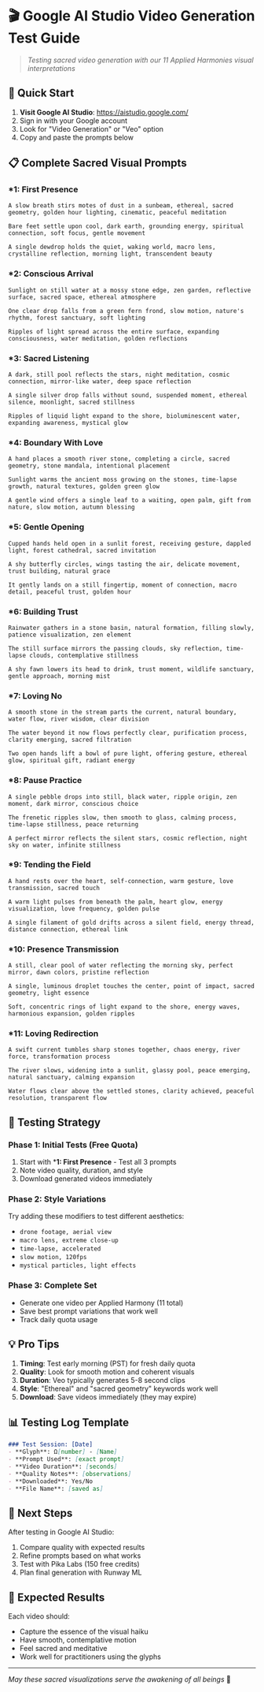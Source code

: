 # 🎬 Google AI Studio Video Generation Test Guide

> *Testing sacred video generation with our 11 Applied Harmonies visual interpretations*

## 🌟 Quick Start

1. **Visit Google AI Studio**: https://aistudio.google.com/
2. Sign in with your Google account
3. Look for "Video Generation" or "Veo" option
4. Copy and paste the prompts below

## 📋 Complete Sacred Visual Prompts

### *1: First Presence
```
A slow breath stirs motes of dust in a sunbeam, ethereal, sacred geometry, golden hour lighting, cinematic, peaceful meditation
```
```
Bare feet settle upon cool, dark earth, grounding energy, spiritual connection, soft focus, gentle movement
```
```
A single dewdrop holds the quiet, waking world, macro lens, crystalline reflection, morning light, transcendent beauty
```

### *2: Conscious Arrival
```
Sunlight on still water at a mossy stone edge, zen garden, reflective surface, sacred space, ethereal atmosphere
```
```
One clear drop falls from a green fern frond, slow motion, nature's rhythm, forest sanctuary, soft lighting
```
```
Ripples of light spread across the entire surface, expanding consciousness, water meditation, golden reflections
```

### *3: Sacred Listening
```
A dark, still pool reflects the stars, night meditation, cosmic connection, mirror-like water, deep space reflection
```
```
A single silver drop falls without sound, suspended moment, ethereal silence, moonlight, sacred stillness
```
```
Ripples of liquid light expand to the shore, bioluminescent water, expanding awareness, mystical glow
```

### *4: Boundary With Love
```
A hand places a smooth river stone, completing a circle, sacred geometry, stone mandala, intentional placement
```
```
Sunlight warms the ancient moss growing on the stones, time-lapse growth, natural textures, golden green glow
```
```
A gentle wind offers a single leaf to a waiting, open palm, gift from nature, slow motion, autumn blessing
```

### *5: Gentle Opening
```
Cupped hands held open in a sunlit forest, receiving gesture, dappled light, forest cathedral, sacred invitation
```
```
A shy butterfly circles, wings tasting the air, delicate movement, trust building, natural grace
```
```
It gently lands on a still fingertip, moment of connection, macro detail, peaceful trust, golden hour
```

### *6: Building Trust
```
Rainwater gathers in a stone basin, natural formation, filling slowly, patience visualization, zen element
```
```
The still surface mirrors the passing clouds, sky reflection, time-lapse clouds, contemplative stillness
```
```
A shy fawn lowers its head to drink, trust moment, wildlife sanctuary, gentle approach, morning mist
```

### *7: Loving No
```
A smooth stone in the stream parts the current, natural boundary, water flow, river wisdom, clear division
```
```
The water beyond it now flows perfectly clear, purification process, clarity emerging, sacred filtration
```
```
Two open hands lift a bowl of pure light, offering gesture, ethereal glow, spiritual gift, radiant energy
```

### *8: Pause Practice
```
A single pebble drops into still, black water, ripple origin, zen moment, dark mirror, conscious choice
```
```
The frenetic ripples slow, then smooth to glass, calming process, time-lapse stillness, peace returning
```
```
A perfect mirror reflects the silent stars, cosmic reflection, night sky on water, infinite stillness
```

### *9: Tending the Field
```
A hand rests over the heart, self-connection, warm gesture, love transmission, sacred touch
```
```
A warm light pulses from beneath the palm, heart glow, energy visualization, love frequency, golden pulse
```
```
A single filament of gold drifts across a silent field, energy thread, distance connection, ethereal link
```

### *10: Presence Transmission
```
A still, clear pool of water reflecting the morning sky, perfect mirror, dawn colors, pristine reflection
```
```
A single, luminous droplet touches the center, point of impact, sacred geometry, light essence
```
```
Soft, concentric rings of light expand to the shore, energy waves, harmonious expansion, golden ripples
```

### *11: Loving Redirection
```
A swift current tumbles sharp stones together, chaos energy, river force, transformation process
```
```
The river slows, widening into a sunlit, glassy pool, peace emerging, natural sanctuary, calming expansion
```
```
Water flows clear above the settled stones, clarity achieved, peaceful resolution, transparent flow
```

## 🎯 Testing Strategy

### Phase 1: Initial Tests (Free Quota)
1. Start with ***1: First Presence** - Test all 3 prompts
2. Note video quality, duration, and style
3. Download generated videos immediately

### Phase 2: Style Variations
Try adding these modifiers to test different aesthetics:
- `drone footage, aerial view`
- `macro lens, extreme close-up`
- `time-lapse, accelerated`
- `slow motion, 120fps`
- `mystical particles, light effects`

### Phase 3: Complete Set
- Generate one video per Applied Harmony (11 total)
- Save best prompt variations that work well
- Track daily quota usage

## 💡 Pro Tips

1. **Timing**: Test early morning (PST) for fresh daily quota
2. **Quality**: Look for smooth motion and coherent visuals
3. **Duration**: Veo typically generates 5-8 second clips
4. **Style**: "Ethereal" and "sacred geometry" keywords work well
5. **Download**: Save videos immediately (they may expire)

## 📊 Testing Log Template

```markdown
### Test Session: [Date]
- **Glyph**: Ω[number] - [Name]
- **Prompt Used**: [exact prompt]
- **Video Duration**: [seconds]
- **Quality Notes**: [observations]
- **Downloaded**: Yes/No
- **File Name**: [saved as]
```

## 🚀 Next Steps

After testing in Google AI Studio:
1. Compare quality with expected results
2. Refine prompts based on what works
3. Test with Pika Labs (150 free credits)
4. Plan final generation with Runway ML

## 🌟 Expected Results

Each video should:
- Capture the essence of the visual haiku
- Have smooth, contemplative motion
- Feel sacred and meditative
- Work well for practitioners using the glyphs

---

*May these sacred visualizations serve the awakening of all beings* 🙏